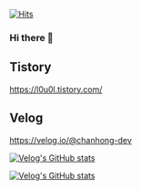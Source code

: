 [![Hits](https://hits.seeyoufarm.com/api/count/incr/badge.svg?url=https%3A%2F%2Fgithub.com%2Fchanhong-dev%2Fchanhong-dev&count_bg=%2379C83D&title_bg=%23555555&icon=&icon_color=%23E7E7E7&title=%EB%B0%A9%EB%AC%B8%EC%9E%90+%EC%88%98&edge_flat=false)](https://hits.seeyoufarm.com)

### Hi there 👋

## Tistory
https://l0u0l.tistory.com/

## Velog
https://velog.io/@chanhong-dev

[![Velog's GitHub stats](https://velog-readme-stats.vercel.app/api?name=chanhong-dev&color=dark)](https://velog.io/@chanhong-dev)

[![Velog's GitHub stats](https://velog-readme-stats.vercel.app/api/list?name=chanhong-dev&color=dark)](https://velog.io/@eungyeole)
